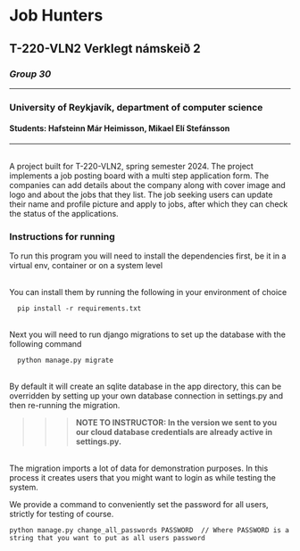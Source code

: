 # Job Hunters
## T-220-VLN2 Verklegt námskeið 2
### _Group 30_
___
### University of Reykjavík, department of computer science
#### Students: Hafsteinn Már Heimisson, Mikael Elí Stefánsson
___
\
A project built for T-220-VLN2, spring semester 2024. The project implements a job posting board
with a multi step application form. The companies can add details about the company along with cover image and logo and about the jobs
that they list. The job seeking users can update their name and profile picture and apply to jobs, after which
they can check the status of the applications.



### Instructions for running 
To run this program you will need to install the dependencies first, be it in a virtual env, container or
on a system level

\
You can install them by running the following in your environment of choice

```
  pip install -r requirements.txt
```
\
Next you will need to run django migrations to set up the database with the following command

```
  python manage.py migrate
```
\
By default it will create an sqlite database in the app directory, this can be overridden by setting up your own
database connection in settings.py and then re-running the migration.

>>>__NOTE TO INSTRUCTOR: In the version we sent to you our cloud database credentials are already active in settings.py.__

\
The migration imports a lot of data for demonstration purposes. In this process it creates users that you might want to
login as while testing the system.

We provide a command to conveniently set the password for all users, strictly for testing of course.

```
python manage.py change_all_passwords PASSWORD  // Where PASSWORD is a string that you want to put as all users password
```


